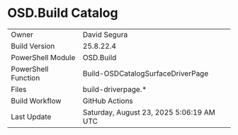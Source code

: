 ﻿# OSD.Build Catalog

| | |
|-|-|
| Owner | David Segura |
| Build Version | 25.8.22.4 |
| PowerShell Module | OSD.Build |
| PowerShell Function | Build-OSDCatalogSurfaceDriverPage |
| Files | build-driverpage.* |
| Build Workflow | GitHub Actions |
| Last Update | Saturday, August 23, 2025 5:06:19 AM UTC |

